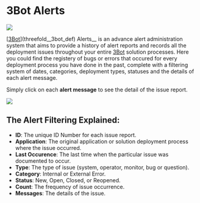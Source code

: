 # 3Bot Alerts

![](sdk__alert.png  )


[[3Bot](threefold__3bot_def)](threefold__3bot_def) Alerts__ is an advance alert administration system that aims to provide a history of alert reports and records all the deployment issues throughout your entire [3Bot](threefold__3bot_def) solution processes. Here you could find the registery of bugs or errors that occured for every deployment process you have done in the past, complete with a filtering system of dates, categories, deployment types, statuses and the details of each alert message.

Simply click on each __alert message__ to see the detail of the issue report.

![](sdk__alert_details.png  )

## The Alert Filtering Explained:

- __ID__: The unique ID Number for each issue report.
- __Application__: The original application or solution deployment process where the issue occurred.
- __Last Occurence__: The last time when the particular issue was documented to occur.
- __Type__: The type of issue (system, operator, monitor, bug or question).
- __Category__: Internal or External Error.
- __Status__: New, Open, Closed, or Reopened.
- __Count__: The frequency of issue occurrence.
- __Messages__: The details of the issue.